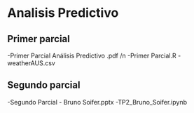 # Analisis Predictivo
## Primer parcial
-Primer Parcial Análisis Predictivo .pdf /n
-Primer Parcial.R
-weatherAUS.csv
## Segundo parcial
-Segundo Parcial - Bruno Soifer.pptx
-TP2_Bruno_Soifer.ipynb
